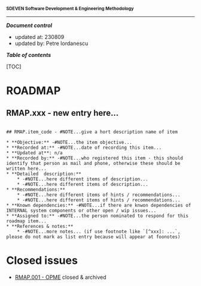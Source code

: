 <small>**SDEVEN Software Development & Engineering Methodology**</small>


***

***Document control***

* updated at: 230809<br>
* updated by: Petre Iordanescu



***Table of contents***

[TOC]


# ROADMAP


## RMAP.xxx - new entry here...









``` #NOTE: TEMPLATE section use for future

## RMAP.item_code - #NOTE...give a hort description name of item

* **Objective:** -#NOTE...the item objective...
* **Recorded at:** -#NOTE...date of recording this item...
* **Updated at**: n/a
* **Recorded by:** -#NOTE...who registered this item - this should identify that person as mail and phone, otherwise these should be written here...
* **Detailed  description:**
    * -#NOTE...here different items of description...
    * -#NOTE...here different items of description...
* **Recommendations:**
    * -#NOTE...here different items of hints / recommendations...
    * -#NOTE...here different items of hints / recommendations...
* **Known dependencies:** -#NOTE...if there are knwon dependencies of INTERNAL system components or other open / wip issues...
* **Assigned to:** -#NOTE...the person nominated to respond for this roadmap item...
* **References & notes:**
    * -#NOTE...more notes... (if use footnote like `[^xxx]: ...`, please do not mark as list entry because will appear at foonotes)

```





# Closed issues

* [RMAP.001 - OPME](versions_history/RMAP_001.md) closed & archived 



